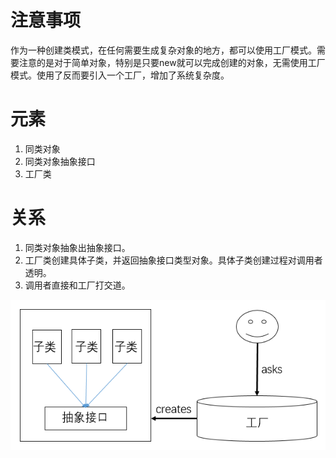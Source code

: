# 注意事项
作为一种创建类模式，在任何需要生成复杂对象的地方，都可以使用工厂模式。需要注意的是对于简单对象，特别是只要new就可以完成创建的对象，无需使用工厂模式。使用了反而要引入一个工厂，增加了系统复杂度。

# 元素
1. 同类对象
2. 同类对象抽象接口
3. 工厂类

# 关系
1. 同类对象抽象出抽象接口。
2. 工厂类创建具体子类，并返回抽象接口类型对象。具体子类创建过程对调用者透明。
3. 调用者直接和工厂打交道。    

![](https://github.com/WujieRen/architect-awesome-code/raw/master/imgs/designpattern/factorypattern/1.PNG)